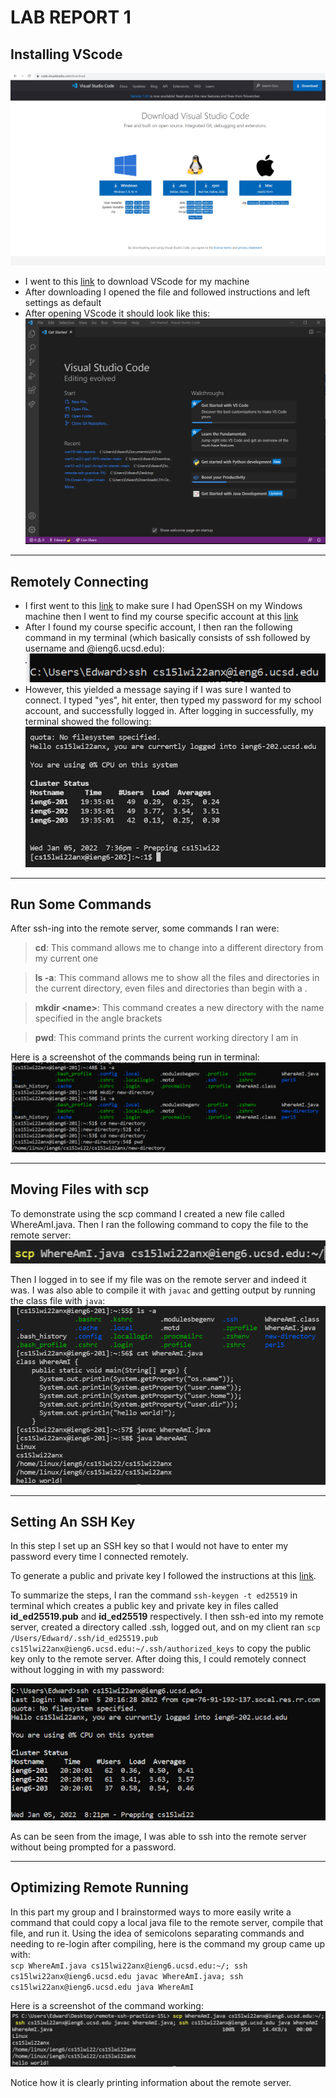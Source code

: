 # LAB REPORT 1

## Installing VScode

![Image](./images/vscodescreenshot.png)

- I went to this [link](https://code.visualstudio.com/download) to download VScode for my machine
- After downloading I opened the file and followed instructions and left settings as default
- After opening VScode it should look like this:
![Image](./images/vscodess.png)
---

## Remotely Connecting
- I first went to this [link](https://docs.microsoft.com/en-us/windows-server/administration/openssh/openssh_install_firstuse) to make sure I had OpenSSH on my Windows machine then I went to find my course specific account at this [link](https://sdacs.ucsd.edu/~icc/index.php)
- After I found my course specific account, I then ran the following command in my terminal (which basically consists of ssh followed by username and @ieng6.ucsd.edu):
![Image](./images/remotecnnect.png)
- However, this yielded a message saying if I was sure I wanted to connect. I typed "yes", hit enter, then typed my password for my school account, and successfully logged in. After logging in successfully, my terminal showed the following:
![Image](./images/sshsuccess.png)

---

## Run Some Commands


After ssh-ing into the remote server, some commands I ran were:

> **cd**: This command allows me to change into a different directory from my current one

> **ls -a**: This command allows me to show all the files and directories in the current directory, even files and directories than begin with a .

> **mkdir &lt;name&gt;**: This command creates a new directory with the name specified in the angle brackets

> **pwd**: This command prints the current working directory I am in

Here is a screenshot of the commands being run in terminal:
![Image](./images/runningcmmnds.png)

---

## Moving Files with scp
To demonstrate using the scp command I created a new file called WhereAmI.java. Then I ran the following command to copy the file to the remote server: 
![Image](./images/scp-command.png)

Then I logged in to see if my file was on the remote server and indeed it was. I was also able to compile it with `javac` and getting output by running the class file with `java`:
![Image](./images/scp-success.png)

---

## Setting An SSH Key
In this step I set up an SSH key so that I would not have to enter my password every time I connected remotely.

To generate a public and private key I followed the instructions at this [link](https://docs.microsoft.com/en-us/windows-server/administration/openssh/openssh_keymanagement#user-key-generation).

To summarize the steps, I ran the command `ssh-keygen -t ed25519` in terminal which creates a public key and private key in files called **id_ed25519.pub** and **id_ed25519** respectively. I then ssh-ed into my remote server, created a directory called .ssh, logged out, and on my client ran `scp /Users/Edward/.ssh/id_ed25519.pub cs15lwi22anx@ieng6.ucsd.edu:~/.ssh/authorized_keys` to copy the public key only to the remote server. After doing this, I could remotely connect without logging in with my password:

![Image](./images/sshnopassword.png)

As can be seen from the image, I was able to ssh into the remote server without being prompted for a password.

---

## Optimizing Remote Running
In this part my group and I brainstormed ways to more easily write a command that could copy a local java file to the remote server, compile that file, and run it. Using the idea of semicolons separating commands and needing to re-login after compiling, here is the command my group came up with: <br>
`scp WhereAmI.java cs15lwi22anx@ieng6.ucsd.edu:~/; ssh cs15lwi22anx@ieng6.ucsd.edu javac WhereAmI.java; ssh cs15lwi22anx@ieng6.ucsd.edu java WhereAmI`

Here is a screenshot of the command working:
![Image](./images/scp-multi-commands.png)

Notice how it is clearly printing information about the remote server.

